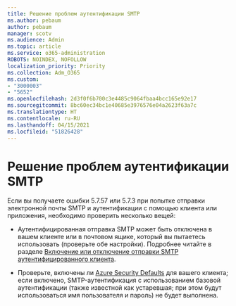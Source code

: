 ```yaml
---
title: Решение проблем аутентификации SMTP
ms.author: pebaum
author: pebaum
manager: scotv
ms.audience: Admin
ms.topic: article
ms.service: o365-administration
ROBOTS: NOINDEX, NOFOLLOW
localization_priority: Priority
ms.collection: Adm_O365
ms.custom:
- "3000003"
- "5652"
ms.openlocfilehash: 2d3f0f6b700c3e4485c9064fbaa4bcc165e92e17
ms.sourcegitcommit: 8bc60ec34bc1e40685e3976576e04a2623f63a7c
ms.translationtype: HT
ms.contentlocale: ru-RU
ms.lasthandoff: 04/15/2021
ms.locfileid: "51826428"
---
```

# <a name="solving-smtp-authentication-issues"></a>Решение проблем аутентификации SMTP

Если вы получаете ошибки 5.7.57 или 5.7.3 при попытке отправки электронной почты SMTP и аутентификации с помощью клиента или приложения, необходимо проверить несколько вещей:

- Аутентифицированная отправка SMTP может быть отключена в вашем клиенте или в почтовом ящике, который вы пытаетесь использовать (проверьте обе настройки). Подробнее читайте в разделе [Включение или отключение отправки SMTP аутентифицированного клиента](https://docs.microsoft.com/exchange/clients-and-mobile-in-exchange-online/authenticated-client-smtp-submission).

- Проверьте, включены ли [Azure Security Defaults](https://docs.microsoft.com/azure/active-directory/fundamentals/concept-fundamentals-security-defaults) для вашего клиента; если включено, SMTP-аутентификация с использованием базовой аутентификации (также известной как устаревшая; при этом будут использоваться имя пользователя и пароль) не будет выполнена.
